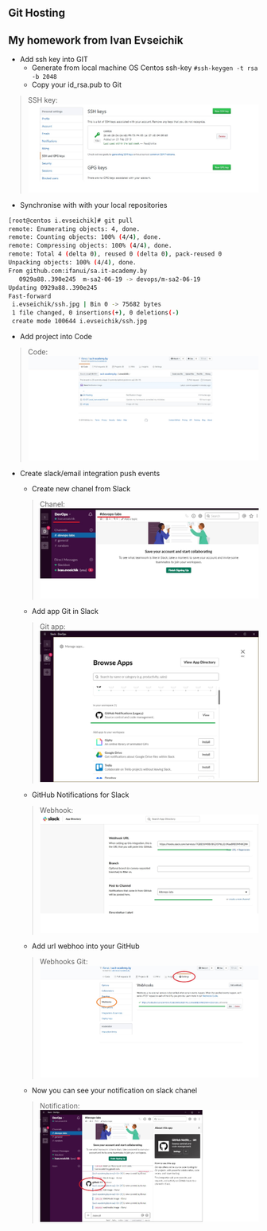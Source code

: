 Git Hosting
----------
## My homework from Ivan Evseichik

- Add ssh key into GIT
	- Generate from local machine OS Centos ssh-key ```#ssh-keygen -t rsa -b 2048```
	- Copy your id_rsa.pub to Git
> SSH key:
![](https://github.com/ifanui/sa.it-academy.by/blob/m-sa2-06-19/i.evseichik/ssh.jpg)

- Synchronise with with your local repositories
``` bash
[root@centos i.evseichik]# git pull
remote: Enumerating objects: 4, done.
remote: Counting objects: 100% (4/4), done.
remote: Compressing objects: 100% (4/4), done.
remote: Total 4 (delta 0), reused 0 (delta 0), pack-reused 0
Unpacking objects: 100% (4/4), done.
From github.com:ifanui/sa.it-academy.by
   0929a88..390e245  m-sa2-06-19 -> devops/m-sa2-06-19
Updating 0929a88..390e245
Fast-forward
 i.evseichik/ssh.jpg | Bin 0 -> 75682 bytes
 1 file changed, 0 insertions(+), 0 deletions(-)
 create mode 100644 i.evseichik/ssh.jpg
```

- Add project into Code
> Code:
![](https://github.com/ifanui/sa.it-academy.by/blob/m-sa2-06-19/i.evseichik/Git%20Hosting/Images/code.jpg)

- Create slack/email integration push events
	- Create new chanel from Slack
	> Chanel:
	![](https://github.com/ifanui/sa.it-academy.by/blob/m-sa2-06-19/i.evseichik/Git%20Hosting/Images/slack.jpg)
    
	- Add app Git in Slack
	> Git app:
	![](https://github.com/ifanui/sa.it-academy.by/blob/m-sa2-06-19/i.evseichik/Git%20Hosting/Images/Git.jpg)
    
    - GitHub Notifications for Slack
    > Webhook:
    ![](https://github.com/ifanui/sa.it-academy.by/blob/m-sa2-06-19/i.evseichik/Git%20Hosting/Images/WebHook.jpg)
    
    - Add url webhoo into your GitHub
    > Webhooks Git:
    ![](https://github.com/ifanui/sa.it-academy.by/blob/m-sa2-06-19/i.evseichik/Git%20Hosting/Images/webhooks.jpg)
    
    - Now you can see your notification on slack chanel
    > Notification:
    ![](https://github.com/ifanui/sa.it-academy.by/blob/m-sa2-06-19/i.evseichik/Git%20Hosting/Images/notification.jpg)
    
